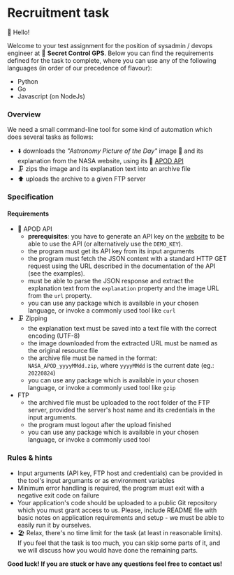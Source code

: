 # Recruitment task

👋 Hello!

Welcome to your test assignment for the position of sysadmin / devops engineer at 🚩 **Secret Control GPS**.
Below you can find the requirements defined for the task to complete, where you can use any of the following
languages (in order of our precedence of flavour):
- Python
- Go
- Javascript (on NodeJs)

### Overview

We need a small command-line tool for some kind of automation which does several tasks as follows:
- ⬇️ downloads the _"Astronomy Picture of the Day"_ image 🌌 and its explanation from the NASA website, using its 🚀 [APOD API](https://api.nasa.gov/)
- 🗜️ zips the image and its explanation text into an archive file
- ⬆️ uploads the archive to a given FTP server

### Specification

#### Requirements

* 🚀 APOD API
  * **prerequisites**: you have to generate an API key on the [website](https://api.nasa.gov/#signUp) to be able to use the API (or alternatively use the `DEMO_KEY`).
  * the program must get its API key from its input arguments
  * the program must fetch the JSON content with a standard HTTP GET request using the URL described in the documentation of the API (see the examples).
  * must be able to parse the JSON response and extract the explanation text from the `explanation` property and the image URL from the `url` property.
  * you can use any package which is available in your chosen language, or invoke a commonly used tool like `curl`
* 🗜️ Zipping
  * the explanation text must be saved into a text file with the correct encoding (UTF-8)
  * the image downloaded from the extracted URL must be named as the original resource file
  * the archive file must be named in the format: `NASA_APOD_yyyyMMdd.zip`, where `yyyyMMdd` is the current date (eg.: `20220824`)
  * you can use any package which is available in your chosen language, or invoke a commonly used tool like `gzip`
* FTP
  * the archived file must be uploaded to the root folder of the FTP server, provided the server's host name and its credentials in the input arguments.
  * the program must logout after the upload finished
  * you can use any package which is available in your chosen language, or invoke a commonly used tool

### Rules & hints

* Input arguments (API key, FTP host and credentials) can be provided in the tool's input argumants or as environment variables
* Minimum error handling is required, the program must exit with a negative exit code on failure
* Your application's code should be uploaded to a public Git repository which you must grant access to us. Please, include README file with basic notes on application requirements and setup - we must be able to easily run it by ourselves.
* 🏖️ Relax, there's no time limit for the task (at least in reasonable limits). If you feel that the task is too much, you can skip some parts of it, and we will discuss how you would have done the remaining parts.

**Good luck! If you are stuck or have any questions feel free to contact us!**
